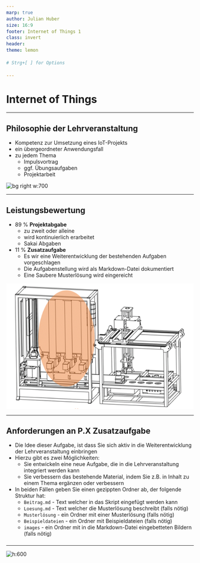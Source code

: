 ```yaml
---
marp: true
author: Julian Huber
size: 16:9
footer: Internet of Things 1
class: invert
header: 
theme: lemon 

# Strg+[ ] for Options 

---
```


<!-- paginate: true -->

# Internet of Things

<!-- benötigt:  Rest-API für Bestellungen: https://github.com/jhumci/iot_rest,
                Teaching-Factory-Simulator https://github.com/jhumci/iot_simulator,
                MQTT: Broker z.B. https://github.com/jhumci/docker_iot -->
---

## Philosophie der Lehrveranstaltung

* Kompetenz zur Umsetzung eines IoT-Projekts
* ein übergeordneter Anwendungsfall
* zu jedem Thema
    * Impulsvortrag 
    * ggf. Übungsaufgaben
    * Projektarbeit

![bg right w:700](images/Themenübersicht_IoT.png)


---


## Leistungsbewertung


- 89 %  **Projektabgabe**
    - zu zweit oder alleine
    - wird kontinuierlich erarbeitet
    - Sakai Abgaben
- 11 % **Zusatzaufgabe**
    - Es wir eine Weiterentwicklung der bestehenden Aufgaben vorgeschlagen
    - Die Aufgabenstellung wird als Markdown-Datei dokumentiert
    - Eine Saubere Musterlösung wird eingereicht

![bg right w:500](images/TeachingFactory.png)

---



## Anforderungen an **P.X Zusatzaufgabe**

- Die Idee dieser Aufgabe, ist dass Sie sich aktiv in die Weiterentwicklung der Lehrveranstaltung einbringen
- Hierzu gibt es zwei Möglichkeiten:
    - Sie entwickeln eine neue Aufgabe, die in die Lehrveranstaltung integriert werden kann
    - Sie verbessern das bestehende Material, indem Sie z.B. in Inhalt zu einem Thema ergänzen oder verbessern
- In beiden Fällen geben Sie einen gezippten Ordner ab, der folgende Struktur hat:
    - `Beitrag.md` - Text welcher in das Skript eingefügt werden kann
    - `Loesung.md` - Text welcher die Musterlösung beschreibt (falls nötig)
    - `Musterlösung` - ein Ordner mit einer Musterlösung (falls nötig)
    - `Beispieldateien` - ein Ordner mit Beispieldateien (falls nötig)
    - `images` - ein Ordner mit in die Markdown-Datei eingebetteten Bildern (falls nötig)



###
---

![h:600](images/AufgabenÜbersicht.png)



<!--
## Terminübersicht

| Termin | Uhrzeit | Thema |
|---|---|---|
| 1 | 13:00 | 1 Grundbegriffe |
| 2 | 13:00 | Projektarbeit |
| 3 | 13:00 | 2 Use Case Entwicklung |
| 4 | 13:00 | Projektarbeit |
| 5 | 13:00 | 3 Datenstrukturen und OOP |
| 6 | 13:00 | Projektarbeit |
| 7 | 13:00 | 4 Architekturen für Kommunikationsparadigmen |
| 8 | 13:00 | Projektarbeit |
| 9 | 13:00 | 5 Netzwerke |
| 10| 13:00 | Projektarbeit |
| 11| 09:00 | 6 Datenbanken |
| 12| 13:00 | Projektarbeit |
| 13| 09:00 | 7 SQL |
| 14| 09:00 | Projektarbeit |
| 15| 13:00 | 8 Visualisierung |
| 16| 08:00 | Klausur |

-->
